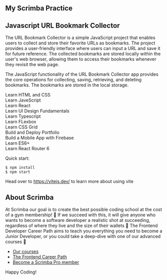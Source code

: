 ## My Scrimba Practice
## Javascript URL Bookmark Collector

The URL Bookmark Collector is a simple JavaScript project that enables users to collect and store their favorite URLs as bookmarks. The project provides a user-friendly interface where users can input a URL and save it for future reference. The collected bookmarks are stored locally within the user's web browser, allowing them to access their bookmarks whenever they revisit the web page.

The JavaScript functionality of the URL Bookmark Collector app provides the core operations for collecting, saving, retrieving, and deleting bookmarks. The bookmarks are stored in the local storage.

Learn HTML and CSS  
Learn JaveScript  
Learn React   
Learn UI Design Fundamentals  
Learn Typescript    
Learn FLexbox    
Learn CSS Grid  
Build and Deploy Portfolio  
Build a Mobile App with Firebase   
Learn ES6+   
Learn React Router 6   

Quick start:

```
$ npm install
$ npm start
````

Head over to https://vitejs.dev/ to learn more about using vite
## About Scrimba

At Scrimba our goal is to create the best possible coding school at the cost of a gym membership! 💜
If we succeed with this, it will give anyone who wants to become a software developer a realistic shot at succeeding, regardless of where they live and the size of their wallets 🎉
The Frontend Developer Career Path aims to teach you everything you need to become a Junior Developer, or you could take a deep-dive with one of our advanced courses 🚀

- [Our courses](https://scrimba.com/allcourses)
- [The Frontend Career Path](https://scrimba.com/learn/frontend)
- [Become a Scrimba Pro member](https://scrimba.com/pricing)

Happy Coding!
